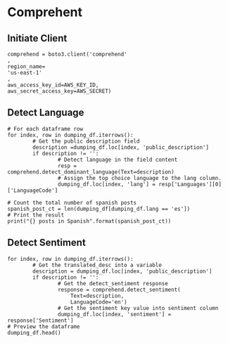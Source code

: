 # Comprehent

## Initiate Client

    comprehend = boto3.client('comprehend'
    ,
    region_name=
    'us-east-1'
    ,
    aws_access_key_id=AWS_KEY_ID,
    aws_secret_access_key=AWS_SECRET)

## Detect Language

	# For each dataframe row
	for index, row in dumping_df.iterrows():
			# Get the public description field
			description =dumping_df.loc[index, 'public_description']
			if description != '':
					# Detect language in the field content
					resp = comprehend.detect_dominant_language(Text=description)
					# Assign the top choice language to the lang column.
					dumping_df.loc[index, 'lang'] = resp['Languages'][0]['LanguageCode']

	# Count the total number of spanish posts
	spanish_post_ct = len(dumping_df[dumping_df.lang == 'es'])
	# Print the result
	print("{} posts in Spanish".format(spanish_post_ct))
	
## Detect Sentiment
	for index, row in dumping_df.iterrows():
			# Get the translated_desc into a variable
			description = dumping_df.loc[index, 'public_description']
			if description != '':
					# Get the detect_sentiment response
					response = comprehend.detect_sentiment(
						Text=description, 
						LanguageCode='en')
					# Get the sentiment key value into sentiment column
					dumping_df.loc[index, 'sentiment'] = response['Sentiment']
	# Preview the dataframe
	dumping_df.head()
